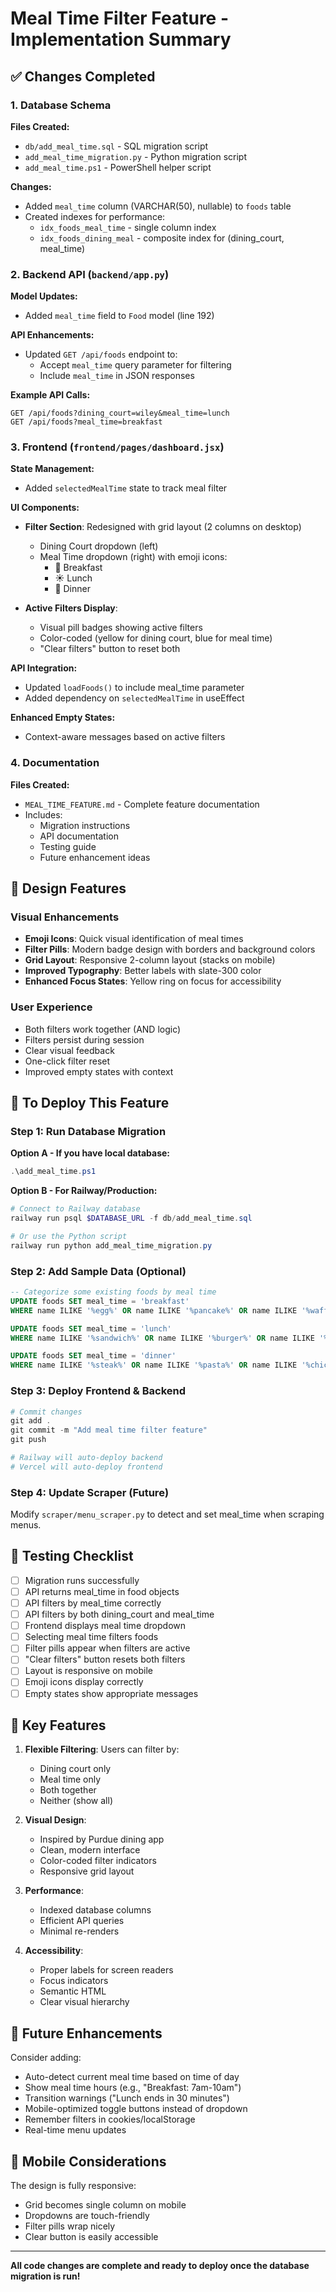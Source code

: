 # Meal Time Filter Feature - Implementation Summary

## ✅ Changes Completed

### 1. Database Schema
**Files Created:**
- `db/add_meal_time.sql` - SQL migration script
- `add_meal_time_migration.py` - Python migration script  
- `add_meal_time.ps1` - PowerShell helper script

**Changes:**
- Added `meal_time` column (VARCHAR(50), nullable) to `foods` table
- Created indexes for performance:
  - `idx_foods_meal_time` - single column index
  - `idx_foods_dining_meal` - composite index for (dining_court, meal_time)

### 2. Backend API (`backend/app.py`)
**Model Updates:**
- Added `meal_time` field to `Food` model (line 192)

**API Enhancements:**
- Updated `GET /api/foods` endpoint to:
  - Accept `meal_time` query parameter for filtering
  - Include `meal_time` in JSON responses

**Example API Calls:**
```
GET /api/foods?dining_court=wiley&meal_time=lunch
GET /api/foods?meal_time=breakfast
```

### 3. Frontend (`frontend/pages/dashboard.jsx`)
**State Management:**
- Added `selectedMealTime` state to track meal filter

**UI Components:**
- **Filter Section**: Redesigned with grid layout (2 columns on desktop)
  - Dining Court dropdown (left)
  - Meal Time dropdown (right) with emoji icons:
    - 🌅 Breakfast
    - ☀️ Lunch  
    - 🌙 Dinner

- **Active Filters Display**:
  - Visual pill badges showing active filters
  - Color-coded (yellow for dining court, blue for meal time)
  - "Clear filters" button to reset both

**API Integration:**
- Updated `loadFoods()` to include meal_time parameter
- Added dependency on `selectedMealTime` in useEffect

**Enhanced Empty States:**
- Context-aware messages based on active filters

### 4. Documentation
**Files Created:**
- `MEAL_TIME_FEATURE.md` - Complete feature documentation
- Includes:
  - Migration instructions
  - API documentation
  - Testing guide
  - Future enhancement ideas

## 🎨 Design Features

### Visual Enhancements
- **Emoji Icons**: Quick visual identification of meal times
- **Filter Pills**: Modern badge design with borders and background colors
- **Grid Layout**: Responsive 2-column layout (stacks on mobile)
- **Improved Typography**: Better labels with slate-300 color
- **Enhanced Focus States**: Yellow ring on focus for accessibility

### User Experience
- Both filters work together (AND logic)
- Filters persist during session
- Clear visual feedback
- One-click filter reset
- Improved empty states with context

## 📝 To Deploy This Feature

### Step 1: Run Database Migration
**Option A - If you have local database:**
```powershell
.\add_meal_time.ps1
```

**Option B - For Railway/Production:**
```powershell
# Connect to Railway database
railway run psql $DATABASE_URL -f db/add_meal_time.sql

# Or use the Python script
railway run python add_meal_time_migration.py
```

### Step 2: Add Sample Data (Optional)
```sql
-- Categorize some existing foods by meal time
UPDATE foods SET meal_time = 'breakfast' 
WHERE name ILIKE '%egg%' OR name ILIKE '%pancake%' OR name ILIKE '%waffle%';

UPDATE foods SET meal_time = 'lunch' 
WHERE name ILIKE '%sandwich%' OR name ILIKE '%burger%' OR name ILIKE '%salad%';

UPDATE foods SET meal_time = 'dinner' 
WHERE name ILIKE '%steak%' OR name ILIKE '%pasta%' OR name ILIKE '%chicken%';
```

### Step 3: Deploy Frontend & Backend
```powershell
# Commit changes
git add .
git commit -m "Add meal time filter feature"
git push

# Railway will auto-deploy backend
# Vercel will auto-deploy frontend
```

### Step 4: Update Scraper (Future)
Modify `scraper/menu_scraper.py` to detect and set meal_time when scraping menus.

## 🧪 Testing Checklist

- [ ] Migration runs successfully
- [ ] API returns meal_time in food objects
- [ ] API filters by meal_time correctly
- [ ] API filters by both dining_court and meal_time
- [ ] Frontend displays meal time dropdown
- [ ] Selecting meal time filters foods
- [ ] Filter pills appear when filters are active
- [ ] "Clear filters" button resets both filters
- [ ] Layout is responsive on mobile
- [ ] Emoji icons display correctly
- [ ] Empty states show appropriate messages

## 🎯 Key Features

1. **Flexible Filtering**: Users can filter by:
   - Dining court only
   - Meal time only
   - Both together
   - Neither (show all)

2. **Visual Design**: 
   - Inspired by Purdue dining app
   - Clean, modern interface
   - Color-coded filter indicators
   - Responsive grid layout

3. **Performance**: 
   - Indexed database columns
   - Efficient API queries
   - Minimal re-renders

4. **Accessibility**:
   - Proper labels for screen readers
   - Focus indicators
   - Semantic HTML
   - Clear visual hierarchy

## 🚀 Future Enhancements

Consider adding:
- Auto-detect current meal time based on time of day
- Show meal time hours (e.g., "Breakfast: 7am-10am")
- Transition warnings ("Lunch ends in 30 minutes")
- Mobile-optimized toggle buttons instead of dropdown
- Remember filters in cookies/localStorage
- Real-time menu updates

## 📱 Mobile Considerations

The design is fully responsive:
- Grid becomes single column on mobile
- Dropdowns are touch-friendly
- Filter pills wrap nicely
- Clear button is easily accessible

---

**All code changes are complete and ready to deploy once the database migration is run!**
